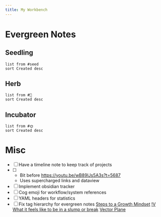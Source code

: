 ```yaml
---
title: My Workbench
---
```

# Evergreen Notes
## Seedling
```dataview
list from #seed
sort Created desc
```
## Herb
```dataview
list from #🌿
sort Created desc
```
## Incubator
```dataview
list from #🌞
sort Created desc
```
# Misc
- [ ] Have a timeline note to keep track of projects
- [ ] 
	- Bit before https://youtu.be/wB89lJs5A3s?t=5687
	- Uses supercharged links and dataview
- [ ] Implement obsidian tracker
- [ ] Cog emoji for workflow/system references
- [ ] YAML headers for statistics
- [ ] Fix tag hierarchy for evergreen notes
[Steps to a Growth Mindset](out/steps-to-a-growth-mindset.md)
[!V What it feels like to be in a slump or break](out/v-what-it-feels-like-to-be-in-a-slump-or-break.md)
[Vector Plane](out/vector-plane.md)